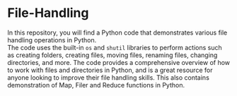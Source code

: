 # File-Handling
In this repository, you will find a Python code that demonstrates various file handling operations in Python.  
The code uses the built-in `os` and `shutil` libraries to perform actions such as creating folders, creating files, moving files, renaming files, changing directories, and more. 
The code provides a comprehensive overview of how to work with files and directories in Python, and is a great resource for anyone looking to improve their file handling skills.
This also contains demonstration of Map, Filer and Reduce functions in Python.
